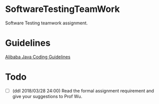 # SoftwareTestingTeamWork

Software Testing teamwork assignment.

# Guidelines
[Alibaba Java Coding Guidelines](https://github.com/alibaba/p3c/blob/master/%E9%98%BF%E9%87%8C%E5%B7%B4%E5%B7%B4Java%E5%BC%80%E5%8F%91%E6%89%8B%E5%86%8C%EF%BC%88%E7%BA%AA%E5%BF%B5%E7%89%88%EF%BC%89.pdf)

# Todo
- [ ] (ddl 2018/03/28 24:00) Read the formal assignment requirement and give your suggestions to Prof Wu.
